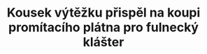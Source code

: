 ---
id: 12fd2c23-d560-444f-ad0b-c6c476a0c379
title: "Kousek výtěžku přispěl na koupi promítacího plátna pro fulnecký klášter"
price: 24974
year: 2017
description: "Koupě promítacího plátna"
kouskovani: true
locationName: undefined
position:
  lng: 17.9034647658632
  lat: 49.71549613172129
---